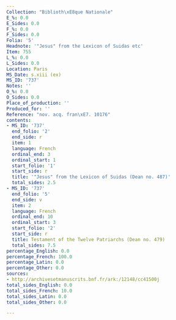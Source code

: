 ```yaml
---
Collection: "Biblioth\xE8que Nationale"
E_%: 0.0
E_Sides: 0.0
F_%: 0.0
F_Sides: 0.0
Folia: '5'
Headnote: '"Jesus" from the Lexicon of Suidas etc'
Item: 755
L_%: 0.0
L_Sides: 0.0
Location: Paris
MS_Date: s.xiii (ex)
MS_ID: '737'
Notes: ''
O_%: 0.0
O_Sides: 0.0
Place_of_production: ''
Produced_for: ''
Reference: "nov. acq. fran\xE7. 10176"
contents:
- MS_ID: '737'
  end_folio: '2'
  end_side: r
  item: 1
  language: French
  ordinal_end: 3
  ordinal_start: 1
  start_folio: '1'
  start_side: r
  title: '"Jesus" from the Lexicon of Suidas (Dean no. 487)'
  total_sides: 2.5
- MS_ID: '737'
  end_folio: '5'
  end_side: v
  item: 2
  language: French
  ordinal_end: 10
  ordinal_start: 3
  start_folio: '2'
  start_side: r
  title: Testament of the Twelve Patriarchs (Dean no. 479)
  total_sides: 7.5
percentage_English: 0.0
percentage_French: 100.0
percentage_Latin: 0.0
percentage_Other: 0.0
sources:
- http://archivesetmanuscrits.bnf.fr/ark:/12148/cc41500j
total_sides_English: 0.0
total_sides_French: 10.0
total_sides_Latin: 0.0
total_sides_Other: 0.0

---
```

